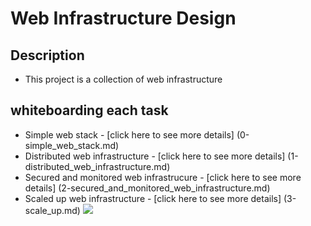 # Web Infrastructure Design

## Description

+ This project is a collection of web infrastructure 
##  whiteboarding  each task

+ Simple web stack - [click here to see more details] (0-simple_web_stack.md)
+ Distributed web infrastructure - [click here to see more details] (1-distributed_web_infrastructure.md)
+ Secured and monitored web infrastrucure - [click here to see more details] (2-secured_and_monitored_web_infrastructure.md)
+ Scaled up web infrastructure - [click here to see more details] (3-scale_up.md)
![](https://onesystemstech.com/wp-content/uploads/2022/03/One-Systems-Technologies-Wireless-Network-Infrastructure-illustration.jpg)
